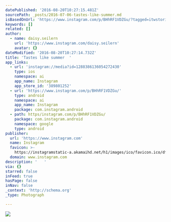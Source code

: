 ```yaml
---
datePublished: '2016-08-20T10:27:15.481Z'
sourcePath: _posts/2016-07-06-tastes-like-summer.md
isBasedOnUrl: 'https://www.instagram.com/p/BHhRF1VDZGu/?tagged=itwstories'
keywords: []
related: []
author:
  - name: daisy.seilern
    url: 'https://www.instagram.com/daisy.seilern'
    avatar: {}
dateModified: '2016-08-20T10:27:14.732Z'
title: 'Tastes like summer  '
app_links:
  - url: 'instagram://media?id=1288386136054272430'
    type: ios
    namespace: ai
    app_name: Instagram
    app_store_id: '389801252'
  - url: 'https://www.instagram.com/p/BHhRF1VDZGu/'
    type: android
    namespace: ai
    app_name: Instagram
    package: com.instagram.android
  - path: https/instagram.com/p/BHhRF1VDZGu/
    package: com.instagram.android
    namespace: google
    type: android
publisher:
  url: 'https://www.instagram.com'
  name: Instagram
  favicon: >-
    https://instagramstatic-a.akamaihd.net/h1/images/ico/favicon.ico/dfa85bb1fd63.ico
  domain: www.instagram.com
description: '   '
via: {}
starred: false
inFeed: true
hasPage: false
inNav: false
_context: 'http://schema.org'
_type: Photograph

---
```

![   ](https://imgflo.herokuapp.com/graph/vahj1ThiexotieMo/fc9991e0764302d3009c7ee5c4235dd0/croprotate.jpg?cropheight=640&cropwidth=439&degrees=0&input=https%3A%2F%2Fscontent.cdninstagram.com%2Ft51.2885-15%2Fs640x640%2Fsh0.08%2Fe35%2F13561952_1247370051942365_216242206_n.jpg%3Fig_cache_key%3DMTI4ODM4NjEzNjA1NDI3MjQzMA%253D%253D.2&x=104&y=0)